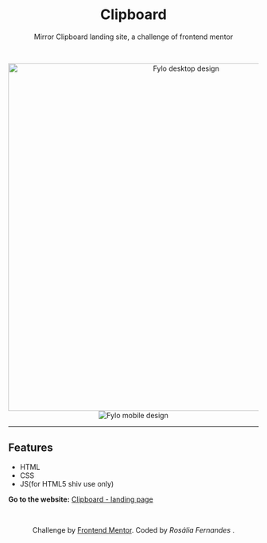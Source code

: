 <h1 align="center">Clipboard</h1>
<p align="center">Mirror Clipboard landing site, a challenge of frontend mentor</p> <br>

<p align="center">
    <img aling="center" src="https://github.com/jessicarf18/Clipboard-landing/blob/master/desktop-preview.jpg?raw=true" alt="Fylo desktop design" width="700"/>
    <img src="https://github.com/jessicarf18/Clipboard-landing/blob/master/mobile-design.jpg?raw=true" alt="Fylo mobile design"/>
</p>
<hr/>


## Features
- HTML
- CSS
- JS(for HTML5 shiv use only)

**Go to the website:**
[Clipboard - landing page](https://jessicarf18.github.io/clipboard/ "Clipboard")

<br>
<p align="center"> Challenge by <a href="https://www.frontendmentor.io/challenges" target="_blank">Frontend Mentor</a>. Coded by <i>Rosália Fernandes</i> . </p>
